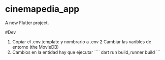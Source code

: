 # cinemapedia_app

A new Flutter project.


#Dev

1. Copiar el .env.template y nombrarlo a .env
2 Cambiar las varibles de entorno (the MovieDB)
3. Cambios en la entidad hay que ejecutar 
´´´´
dart run build_runner build
´´´